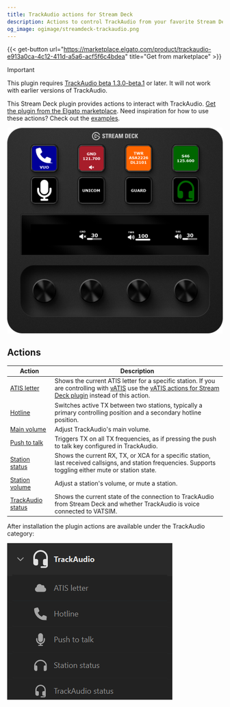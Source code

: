```yaml
---
title: TrackAudio actions for Stream Deck
description: Actions to control TrackAudio from your favorite Stream Deck device
og_image: ogimage/streamdeck-trackaudio.png
---
```


{{< get-button url="https://marketplace.elgato.com/product/trackaudio-e913a0ca-4c12-411d-a5a6-acf5f6c4bdea" title="Get from marketplace" >}}

> [!IMPORTANT]
> This plugin requires [TrackAudio beta 1.3.0-beta.1](https://github.com/pierr3/TrackAudio/releases/tag/1.3.0-beta.1) or later. It will not work with earlier versions of TrackAudio.

This Stream Deck plugin provides actions to interact with TrackAudio. [Get the plugin from the Elgato marketplace](https://marketplace.elgato.com/product/trackaudio-e913a0ca-4c12-411d-a5a6-acf5f6c4bdea). Need inspiration for how to use these actions? Check out the [examples](examples/).

![Screenshot a Stream Deck profile with buttons for stations, current ATIS letter, a hotline, and a push-to-talk button](example.png)

## Actions

| Action                                 | Description                                                                                                                                                                                                  |
| -------------------------------------- | ------------------------------------------------------------------------------------------------------------------------------------------------------------------------------------------------------------ |
| [ATIS letter](atis-letter)             | Shows the current ATIS letter for a specific station. If you are controlling with [vATIS](https://vatis.app/) use the [vATIS actions for Stream Deck plugin](/docs/streamdeck-vatis) instead of this action. |
| [Hotline](hotline)                     | Switches active TX between two stations, typically a primary controlling position and a secondary hotline position.                                                                                          |
| [Main volume](main-volume)             | Adjust TrackAudio's main volume.                                                                                                                                                                             |
| [Push to talk](push-to-talk)           | Triggers TX on all TX frequencies, as if pressing the push to talk key configured in TrackAudio.                                                                                                             |
| [Station status](station-status)       | Shows the current RX, TX, or XCA for a specific station, last received callsigns, and station frequencies. Supports toggling either mute or station state.                                                   |
| [Station volume](station-volume)       | Adjust a station's volume, or mute a station.                                                                                                                                                                |
| [TrackAudio status](trackaudio-status) | Shows the current state of the connection to TrackAudio from Stream Deck and whether TrackAudio is voice connected to VATSIM.                                                                                |

After installation the plugin actions are available under the TrackAudio category:

![Screenshot of the Stream Deck profile UI with the categories filtered to "track"](streamdeck-category.png)
